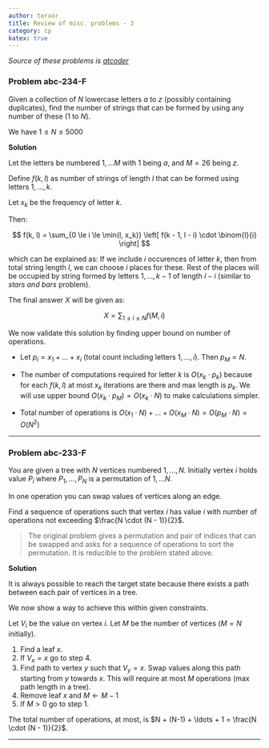 ```yaml
---
author: terxor
title: Review of misc. problems - 3
category: cp
katex: true
---
```


*Source of these problems is [atcoder](http://atcoder.jp)*

### Problem abc-234-F

Given a collection of $N$ lowercase letters $a$ to $z$ (possibly containing duplicates), find
the number of strings that can be formed by using any number of these ($1$ to $N$).

We have $1 \le N \le 5000$

**Solution**

Let the letters be numbered $1, \ldots M$ with $1$ being $a$, and $M = 26$ being $z$.

Define $f(k, l)$ as number of strings of length $l$ that can be formed using letters 
$1, \ldots, k$.

Let $x_k$ be the frequency of letter $k$.

Then:

$$
f(k, l) = \sum_{0 \le i \le \min(l, x_k)} \left[ f(k - 1, l - i) \cdot \binom{l}{i} \right]
$$

which can be explained as: If we include $i$ occurences of letter $k$, then from total string
length $l$, we can choose $i$ places for these. Rest of the places will be occupied by string
formed by letters $1,\ldots,k-1$ of length $l-i$ (similar to *stars and bars* problem).

The final answer $X$ will be given as:

$$
X = \sum_{1 \le i \le N} f(M, i)
$$

We now validate this solution by finding upper bound on number of operations.
- Let $p_i = x_1 + \ldots + x_i$ (total count including letters $1, \ldots, i$). Then $p_M = N$.
- The number of computations required for letter $k$ is $O(x_k \cdot p_k)$ because
  for each $f(k, l)$ at most $x_k$ iterations are there and max length is $p_k$.
  We will use upper bound $O(x_k \cdot p_M) = O(x_k \cdot N)$ to make calculations simpler.
  
- Total number of operations is $O(x_1 \cdot N) + \ldots + O(x_M \cdot N) = O(p_M \cdot N) = O(N^2)$

***

### Problem abc-233-F

You are given a tree with $N$ vertices numbered $1, \ldots, N$. 
Initially vertex $i$ holds value $P_i$
where $P_1, \ldots, P_N$ is a permutation of $1, \ldots N$.

In one operation you can swap values of vertices along an edge.

Find a sequence of operations such that vertex $i$ has value $i$ with number of operations
not exceeding $\frac{N \cdot (N - 1)}{2}$.

> The original problem gives a permutation and pair of indices that can be swapped and asks for
  a sequence of operations to sort the permutation. It is reducible to the problem stated above.

**Solution**

It is always possible to reach the target state because there exists a path between each pair
of vertices in a tree.

We now show a way to achieve this within given constraints.

Let $V_i$ be the value on vertex $i$.
Let $M$ be the number of vertices ($M = N$ initially).

1. Find a leaf $x$.
1. If $V_x = x$ go to step 4.
1. Find path to vertex $y$ such that $V_y = x$. Swap values along this path starting
  from $y$ towards $x$. This will require at most $M$ operations (max path length in a tree).
1. Remove leaf $x$ and $M \leftarrow M - 1$
1. If $M > 0$ go to step 1.

The total number of operations, at most, is 
$N + (N-1) + \ldots + 1 = \frac{N \cdot (N - 1)}{2}$.

***